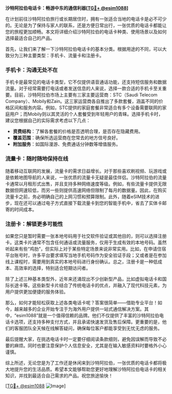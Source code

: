 **沙特阿拉伯电话卡：畅游中东的通信利器[[TG💪+ @esim1088](https://t.me/s/esim1088)]**

在计划前往沙特阿拉伯旅行或长期居住时，拥有一张适合当地的电话卡是必不可少的。无论是为了保持与家人的联系，还是方便日常出行，一张优质的电话卡都能让您的旅程更加顺畅。本文将详细介绍沙特阿拉伯的电话卡种类、使用场景以及如何选择最适合自己的产品。

首先，让我们来了解一下沙特阿拉伯电话卡的基本分类。根据用途的不同，可以大致分为三种主要类型：手机卡、流量卡和注册卡。

### **手机卡：沟通无处不在**

手机卡是最常见的电话卡类型，它不仅提供语音通话功能，还支持短信服务和数据流量。对于经常需要打电话或者发送信息的人来说，选择一款合适的手机卡至关重要。目前，沙特阿拉伯市场上主要有三家主要运营商：STC（Saudi Telecom Company）、Mobily和Zain。这三家运营商各自推出了多款套餐，涵盖不同的价格区间和服务内容。例如，STC提供的家庭套餐非常适合有多个设备需要联网的家庭用户；而Mobily则以其灵活的个人套餐受到年轻用户的青睐。选择手机卡时，建议您根据自己的实际需求考虑以下几点：

- **资费结构**：了解各套餐的价格是否透明合理，是否存在隐藏费用。
- **覆盖范围**：确保所选运营商在您常去的地方信号良好。
- **附加服务**：如国际漫游、免费通话分钟数等增值服务。

### **流量卡：随时随地保持在线**

随着移动互联网的发展，流量卡的需求日益增长。对于那些喜欢刷视频、玩游戏或是依赖地图导航的人来说，一张优质的流量卡无疑是最佳伴侣。沙特阿拉伯的流量卡通常以月租形式出售，并且支持多种网络速度等级。例如，有些流量卡提供无限数据但网速较低，而另一些则提供高速网络但限制了每月的数据量。因此，在购买流量卡之前，务必明确自己的上网习惯和预算限制。此外，随着eSIM技术的进步，现在还可以通过电子方式直接下载流量卡到您的智能手机中，省去了实体卡邮寄的时间成本。

### **注册卡：解锁更多可能性**

如果您只是暂时需要一张本地号码用于社交软件验证或其他目的，则可以选择注册卡。这类卡片通常不包含任何通话或流量服务，仅用于生成有效的本地号码。虽然听起来有些“鸡肋”，但实际上对于某些特定场景来说非常实用。比如，在申请住宿平台账号时，许多平台要求填写当地手机号码作为安全验证手段；又或者是在参加线上课程时，需要用到真实的本地号码进行身份确认。总之，注册卡是一种低成本、高效率的选择，特别适合短期访问者。

除了上述三种基本类型外，近年来还涌现出不少创新型产品，比如虚拟电话卡和国际长途卡等。这些新型卡片结合了传统电话卡的优点，并融入了现代科技元素，为用户提供更加便捷的服务体验。

那么，如何才能轻松获取上述各类电话卡呢？答案很简单——借助专业平台！如今，越来越多的企业开始专注于为海外用户提供一站式通信解决方案。其中，“esim1088”就是一个值得信赖的品牌。他们不仅提供了丰富的沙特阿拉伯电话卡选项，还支持多种支付方式，并且承诺快速发货及售后保障。更重要的是，他们的客服团队全天候在线解答疑问，确保每位客户都能享受到无忧无虑的服务。

最后提醒大家，在挑选电话卡时一定要仔细阅读条款细则，避免因误解而导致不必要的麻烦。同时也要注意保护个人信息安全，尤其是在输入敏感资料时要格外小心谨慎。

综上所述，无论您是为了工作还是休闲来到沙特阿拉伯，一张优质的电话卡都将极大地提升您的生活品质。希望本文能够帮助您更好地理解沙特阿拉伯电话卡的相关知识，并找到最适合自己需求的产品。祝您旅途愉快！

[[TG💪+ @esim1088](https://t.me/s/esim1088) ![Image](https://i.postimg.cc/4NQfJmqS/Snipaste-2025-05-13-00-14-12.png)]